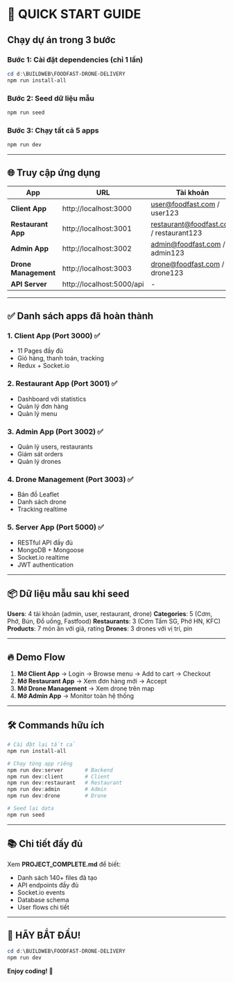 # 🚀 QUICK START GUIDE

## Chạy dự án trong 3 bước

### Bước 1: Cài đặt dependencies (chỉ 1 lần)
```powershell
cd d:\BUILDWEB\FOODFAST-DRONE-DELIVERY
npm run install-all
```

### Bước 2: Seed dữ liệu mẫu
```powershell
npm run seed
```

### Bước 3: Chạy tất cả 5 apps
```powershell
npm run dev
```

---

## 🌐 Truy cập ứng dụng

| App | URL | Tài khoản |
|-----|-----|-----------|
| **Client App** | http://localhost:3000 | user@foodfast.com / user123 |
| **Restaurant App** | http://localhost:3001 | restaurant@foodfast.com / restaurant123 |
| **Admin App** | http://localhost:3002 | admin@foodfast.com / admin123 |
| **Drone Management** | http://localhost:3003 | drone@foodfast.com / drone123 |
| **API Server** | http://localhost:5000/api | - |

---

## ✅ Danh sách apps đã hoàn thành

### 1. Client App (Port 3000) ✅
- 11 Pages đầy đủ
- Giỏ hàng, thanh toán, tracking
- Redux + Socket.io

### 2. Restaurant App (Port 3001) ✅
- Dashboard với statistics
- Quản lý đơn hàng
- Quản lý menu

### 3. Admin App (Port 3002) ✅
- Quản lý users, restaurants
- Giám sát orders
- Quản lý drones

### 4. Drone Management (Port 3003) ✅
- Bản đồ Leaflet
- Danh sách drone
- Tracking realtime

### 5. Server App (Port 5000) ✅
- RESTful API đầy đủ
- MongoDB + Mongoose
- Socket.io realtime
- JWT authentication

---

## 📦 Dữ liệu mẫu sau khi seed

**Users**: 4 tài khoản (admin, user, restaurant, drone)
**Categories**: 5 (Cơm, Phở, Bún, Đồ uống, Fastfood)
**Restaurants**: 3 (Cơm Tấm SG, Phở HN, KFC)
**Products**: 7 món ăn với giá, rating
**Drones**: 3 drones với vị trí, pin

---

## 🔥 Demo Flow

1. **Mở Client App** → Login → Browse menu → Add to cart → Checkout
2. **Mở Restaurant App** → Xem đơn hàng mới → Accept
3. **Mở Drone Management** → Xem drone trên map
4. **Mở Admin App** → Monitor toàn hệ thống

---

## 🛠️ Commands hữu ích

```powershell
# Cài đặt lại tất cả
npm run install-all

# Chạy từng app riêng
npm run dev:server       # Backend
npm run dev:client       # Client
npm run dev:restaurant   # Restaurant
npm run dev:admin        # Admin
npm run dev:drone        # Drone

# Seed lại data
npm run seed
```

---

## 📚 Chi tiết đầy đủ

Xem **PROJECT_COMPLETE.md** để biết:
- Danh sách 140+ files đã tạo
- API endpoints đầy đủ
- Socket.io events
- Database schema
- User flows chi tiết

---

## 🎉 HÃY BẮT ĐẦU!

```powershell
cd d:\BUILDWEB\FOODFAST-DRONE-DELIVERY
npm run dev
```

**Enjoy coding! 🚀**
